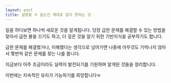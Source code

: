```yaml
---
layout: post
title: 설명할 수 없는건 제대로 알지 못하는 것
---
```


일을 하다보면 하나씩 새로운 것을 알게됩니다. 당장 급한 문제를 해결할 수 있는 방법을 찾아서 급한 불을 끄기도 하고, 더 깊은 것을 알기 위한 기반지식을 공부하기도 합니다.

급한 문제를 해결했거나, 이해했다는 생각으로 넘어가면 나중에 아무것도 기억나지 않아서 몇번씩 같은 문제를 찾는 나를 봅니다.

지금보다 아주 조금이라도 실력이 발전되기를 기원하며 알게된 것들을 정리합니다.

이번에는 지속적인 유지가 가능하기를 희망합니다ㅠ
